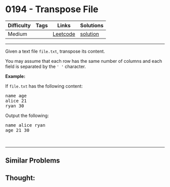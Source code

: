 # 0194 - Transpose File

Difficulty  | Tags | Links | Solutions
----------- | ---- | ----- | -----
Medium |  | [Leetcode](https://leetcode.com/problems/transpose-file) | [solution](https://leetcode.com/problems/transpose-file/solution/)


-----------

<p>Given a text file <code>file.txt</code>, transpose its content.</p>

<p>You may assume that each row has the same number of columns and each field is separated by the <code>&#39; &#39;</code> character.</p>

<p><strong>Example:</strong></p>

<p>If <code>file.txt</code> has the following content:</p>

<pre>
name age
alice 21
ryan 30
</pre>

<p>Output the following:</p>

<pre>
name alice ryan
age 21 30
</pre>

<p>&nbsp;</p>


-----------


## Similar Problems




## Thought:
